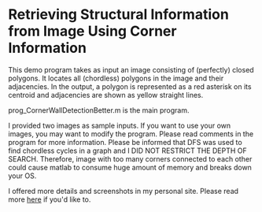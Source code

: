# Retrieving Structural Information from Image Using Corner Information

This demo program takes as input an image consisting of (perfectly) closed polygons. It locates all (chordless) polygons in the image and their adjacencies. In the output, a polygon is represented as a red asterisk on its centroid and adjacencies are shown as yellow straight lines.

prog_CornerWallDetectionBetter.m is the main program.

I provided two images as sample inputs. If you want to use your own images, you may want to modify the program. Please read comments in the program for more information. Please be informed that DFS was used to find chordless cycles in a graph and I DID NOT RESTRICT THE DEPTH OF SEARCH. Therefore, image with too many corners connected to each other could cause matlab to consume huge amount of memory and breaks down your OS.

I offered more details and screenshots in my personal site. Please read more [here](http://ziweixu.github.io/projects/Retrieving-Structural-Information-from-Image-Using-Corners/) if you'd like to.